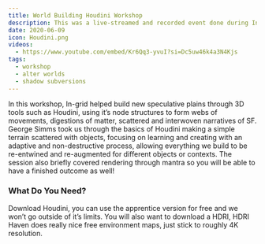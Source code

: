 ```yaml
---
title: World Building Houdini Workshop
description: This was a live-streamed and recorded event done during In-grid's residency with Arebyte Gallery. 
date: 2020-06-09
icon: Houdini.png
videos:
  - https://www.youtube.com/embed/Kr6Qq3-yvuI?si=Dc5uw46k4a3N4Kjs
tags:
  - workshop
  - alter worlds
  - shadow subversions
---
```


<!-- 
imagegallery: 
    - Chain.png
    - Iklectik.png -->


In this workshop, In-grid helped build new speculative plains through 3D tools such as Houdini, using it’s node structures to form webs of movements, digestions of matter, scattered and interwoven narratives of SF. George Simms took us through the basics of Houdini making a simple terrain scattered with objects, focusing on learning and creating with an adaptive and non-destructive process, allowing everything we build to be re-entwined and re-augmented for different objects or contexts. The session also briefly covered rendering through mantra so you will be able to have a finished outcome as well!

### What Do You Need?
Download Houdini, you can use the apprentice version for free and we won’t go outside of it’s limits. You will also want to download a HDRI, HDRI Haven does really nice free environment maps, just stick to roughly 4K resolution.

<!-- 
<div class="responsive-video">
    <iframe title="vimeo-player" src="https://www.youtube.com/embed/Kr6Qq3-yvuI?si=Dc5uw46k4a3N4Kjs" width="100%" height="100%" frameborder="0" allowfullscreen></iframe>
</div> 
 -->
